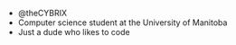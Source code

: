 - @theCYBRIX
- Computer science student at the University of Manitoba
- Just a dude who likes to code

